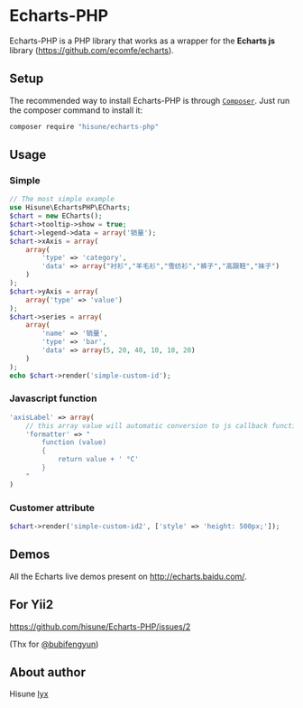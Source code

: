 Echarts-PHP
=============

Echarts-PHP is a PHP library that works as a wrapper for the **Echarts js** library (https://github.com/ecomfe/echarts).

Setup
-----

The recommended way to install Echarts-PHP is through  [`Composer`](http://getcomposer.org). Just run the composer command to install it:
```sh
composer require "hisune/echarts-php"
```

Usage
-----

### Simple

```php
// The most simple example
use Hisune\EchartsPHP\ECharts;
$chart = new ECharts();
$chart->tooltip->show = true;
$chart->legend->data = array('销量');
$chart->xAxis = array(
    array(
        'type' => 'category',
        'data' => array("衬衫","羊毛衫","雪纺衫","裤子","高跟鞋","袜子")
    )
);
$chart->yAxis = array(
    array('type' => 'value')
);
$chart->series = array(
    array(
        'name' => '销量',
        'type' => 'bar',
        'data' => array(5, 20, 40, 10, 10, 20)
    )
);
echo $chart->render('simple-custom-id');
```

### Javascript function
```php
'axisLabel' => array(
    // this array value will automatic conversion to js callback function
    'formatter' => "
        function (value)
        {
            return value + ' °C'
        }
    "
)
```

### Customer attribute
```php
$chart->render('simple-custom-id2', ['style' => 'height: 500px;']);
```

Demos
-----

All the Echarts live demos present on http://echarts.baidu.com/.

For Yii2
-----

https://github.com/hisune/Echarts-PHP/issues/2

(Thx for [@bubifengyun](https://github.com/bubifengyun))

About author
-----
Hisune [lyx](http://hisune.com)

